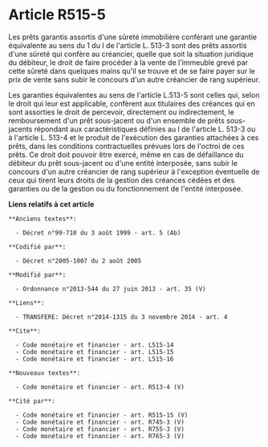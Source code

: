 # Article R515-5

Les prêts garantis assortis d'une sûreté immobilière conférant une garantie équivalente au sens du 1 du I de l'article L.
513-3 sont des prêts assortis d'une sûreté qui confère au créancier, quelle que soit la situation juridique du débiteur, le
droit de faire procéder à la vente de l'immeuble grevé par cette sûreté dans quelques mains qu'il se trouve et de se faire
payer sur le prix de vente sans subir le concours d'un autre créancier de rang supérieur. 

Les garanties équivalentes au sens de l'article    L.513-5 sont celles qui, selon le droit qui leur est applicable, confèrent
aux titulaires des créances qui en sont assorties le droit de percevoir, directement ou indirectement, le remboursement d'un
prêt sous-jacent ou d'un ensemble de prêts sous-jacents répondant aux caractéristiques définies au I de l'article L. 513-3 ou
à l'article L. 513-4 et le produit de l'exécution des garanties attachées à ces prêts, dans les conditions contractuelles
prévues lors de l'octroi de ces prêts. Ce droit doit pouvoir être exercé, même en cas de défaillance du débiteur du prêt
sous-jacent ou d'une entité interposée, sans subir le concours d'un autre créancier de rang supérieur à l'exception
éventuelle de ceux qui tirent leurs droits de la gestion des créances cédées et des garanties ou de la gestion ou du
fonctionnement de l'entité interposée.

**Liens relatifs à cet article**

	**Anciens textes**:

	  - Décret n°99-710 du 3 août 1999 - art. 5 (Ab)

	**Codifié par**:

	  - Décret n°2005-1007 du 2 août 2005

	**Modifié par**:

	  - Ordonnance n°2013-544 du 27 juin 2013 - art. 35 (V)

	**Liens**:

	  - TRANSFERE: Décret n°2014-1315 du 3 novembre 2014 - art. 4

	**Cite**:

	  - Code monétaire et financier - art. L515-14
	  - Code monétaire et financier - art. L515-15
	  - Code monétaire et financier - art. L515-16

	**Nouveaux textes**:

	  - Code monétaire et financier - art. R513-4 (V)

	**Cité par**:

	  - Code monétaire et financier - art. R515-15 (V)
	  - Code monétaire et financier - art. R745-3 (V)
	  - Code monétaire et financier - art. R755-3 (V)
	  - Code monétaire et financier - art. R765-3 (V)
